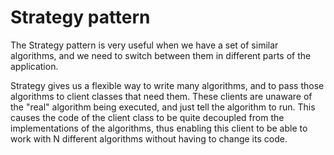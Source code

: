 # Strategy pattern

The Strategy pattern is very useful when we have a set of similar algorithms, and we need to switch between them in
different parts of the application.

Strategy gives us a flexible way to write many algorithms, and to pass those algorithms to client classes that
need them. These clients are unaware of the "real" algorithm being executed, and just tell the algorithm to run. This
causes the code of the client class to be quite decoupled from the implementations of the algorithms, thus enabling this
client to be able to work with N different algorithms without having to change its code.
